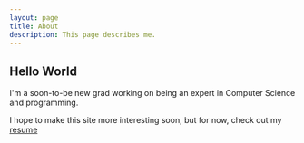 ```yaml
---
layout: page
title: About
description: This page describes me.
---
```

## Hello World
I'm a soon-to-be new grad working on being an expert in Computer Science and programming.

I hope to make this site more interesting soon, but for now, check out my [resume](resume)
